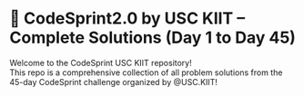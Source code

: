 # 🚀 CodeSprint2.0 by USC KIIT – Complete Solutions (Day 1 to Day 45)
Welcome to the CodeSprint USC KIIT repository!<br>This repo is a comprehensive collection of all problem solutions from the 45-day CodeSprint challenge organized by @USC.KIIT!